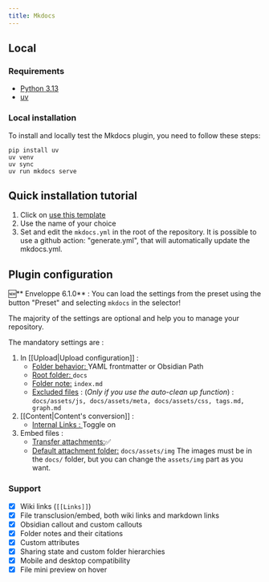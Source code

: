 ```yaml
---
title: Mkdocs
---
```


## Local
### Requirements
- [Python 3.13](https://www.python.org/downloads/)
- [uv](https://docs.astral.sh/uv/)

### Local installation
To install and locally test the Mkdocs plugin, you need to follow these steps:
```
pip install uv
uv venv
uv sync
uv run mkdocs serve
```

## Quick installation tutorial

1. Click on [use this template](https://github.com/enveloppe/mkdocs/generate)
1. Use the name of your choice
1. Set and edit the `mkdocs.yml` in the root of the repository. It is possible to use a github action: "generate.yml", that will automatically update the mkdocs.yml.

## Plugin configuration

🆕** Enveloppe 6.1.0** : You can load the settings from the preset using the button "Preset" and selecting `mkdocs` in the selector!

The majority of the settings are optional and help you to manage your repository.

The mandatory settings are :

1. In [[Upload|Upload configuration]] :
   - <u>Folder behavior: </u> YAML frontmatter or Obsidian Path
   - <u>Root folder: </u> `docs`
   - <u>Folder note:</u> `index.md`
   - <u>Excluded files</u> : (_Only if you use the auto-clean up function_) : `docs/assets/js, docs/assets/meta, docs/assets/css, tags.md, graph.md`
1. [[Content|Content's conversion]] :
   - <u>Internal Links : </u> Toggle on
1. Embed files :
   - <u>Transfer attachments:</u>✅
   - <u>Default attachment folder:</u> `docs/assets/img`
     The images must be in the `docs/` folder, but you can change the `assets/img` part as you want.

### Support

- [x] Wiki links (`[[Links]]`)
- [x] File transclusion/embed, both wiki links and markdown links
- [x] Obsidian callout and custom callouts
- [x] Folder notes and their citations
- [x] Custom attributes
- [x] Sharing state and custom folder hierarchies
- [x] Mobile and desktop compatibility
- [x] File mini preview on hover
